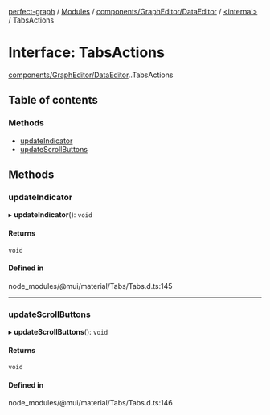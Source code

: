 [perfect-graph](../README.md) / [Modules](../modules.md) / [components/GraphEditor/DataEditor](../modules/components_GraphEditor_DataEditor.md) / [<internal\>](../modules/components_GraphEditor_DataEditor._internal_.md) / TabsActions

# Interface: TabsActions

[components/GraphEditor/DataEditor](../modules/components_GraphEditor_DataEditor.md).[<internal>](../modules/components_GraphEditor_DataEditor._internal_.md).TabsActions

## Table of contents

### Methods

- [updateIndicator](components_GraphEditor_DataEditor._internal_.TabsActions.md#updateindicator)
- [updateScrollButtons](components_GraphEditor_DataEditor._internal_.TabsActions.md#updatescrollbuttons)

## Methods

### updateIndicator

▸ **updateIndicator**(): `void`

#### Returns

`void`

#### Defined in

node_modules/@mui/material/Tabs/Tabs.d.ts:145

___

### updateScrollButtons

▸ **updateScrollButtons**(): `void`

#### Returns

`void`

#### Defined in

node_modules/@mui/material/Tabs/Tabs.d.ts:146
